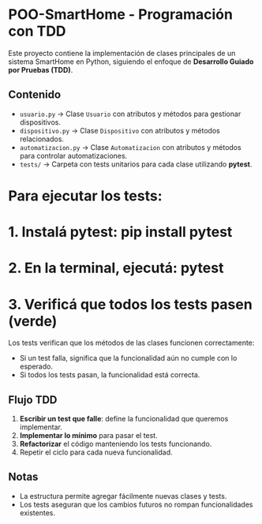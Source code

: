 # POO-SmartHome - Programación con TDD

Este proyecto contiene la implementación de clases principales de un sistema SmartHome en Python, siguiendo el enfoque de **Desarrollo Guiado por Pruebas (TDD)**.

## Contenido

- `usuario.py` → Clase `Usuario` con atributos y métodos para gestionar dispositivos.
- `dispositivo.py` → Clase `Dispositivo` con atributos y métodos relacionados.
- `automatizacion.py` → Clase `Automatizacion` con atributos y métodos para controlar automatizaciones.
- `tests/` → Carpeta con tests unitarios para cada clase utilizando **pytest**.

# Para ejecutar los tests:
# 1. Instalá pytest: pip install pytest
# 2. En la terminal, ejecutá: pytest
# 3. Verificá que todos los tests pasen (verde)

Los tests verifican que los métodos de las clases funcionen correctamente:  
- Si un test falla, significa que la funcionalidad aún no cumple con lo esperado.  
- Si todos los tests pasan, la funcionalidad está correcta.

## Flujo TDD

1. **Escribir un test que falle**: define la funcionalidad que queremos implementar.  
2. **Implementar lo mínimo** para pasar el test.  
3. **Refactorizar** el código manteniendo los tests funcionando.  
4. Repetir el ciclo para cada nueva funcionalidad.

## Notas

- La estructura permite agregar fácilmente nuevas clases y tests.  
- Los tests aseguran que los cambios futuros no rompan funcionalidades existentes.
